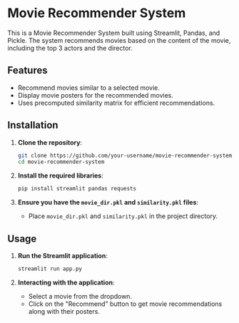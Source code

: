# Movie Recommender System

This is a Movie Recommender System built using Streamlit, Pandas, and Pickle. The system recommends movies based on the content of the movie, including the top 3 actors and the director.

## Features

- Recommend movies similar to a selected movie.
- Display movie posters for the recommended movies.
- Uses precomputed similarity matrix for efficient recommendations.

## Installation

1. **Clone the repository**:
    ```bash
    git clone https://github.com/your-username/movie-recommender-system.git
    cd movie-recommender-system
    ```

2. **Install the required libraries**:
    ```bash
    pip install streamlit pandas requests
    ```

3. **Ensure you have the `movie_dir.pkl` and `similarity.pkl` files**:
    - Place `movie_dir.pkl` and `similarity.pkl` in the project directory.

## Usage

1. **Run the Streamlit application**:
    ```bash
    streamlit run app.py
    ```

2. **Interacting with the application**:
    - Select a movie from the dropdown.
    - Click on the "Recommend" button to get movie recommendations along with their posters.


